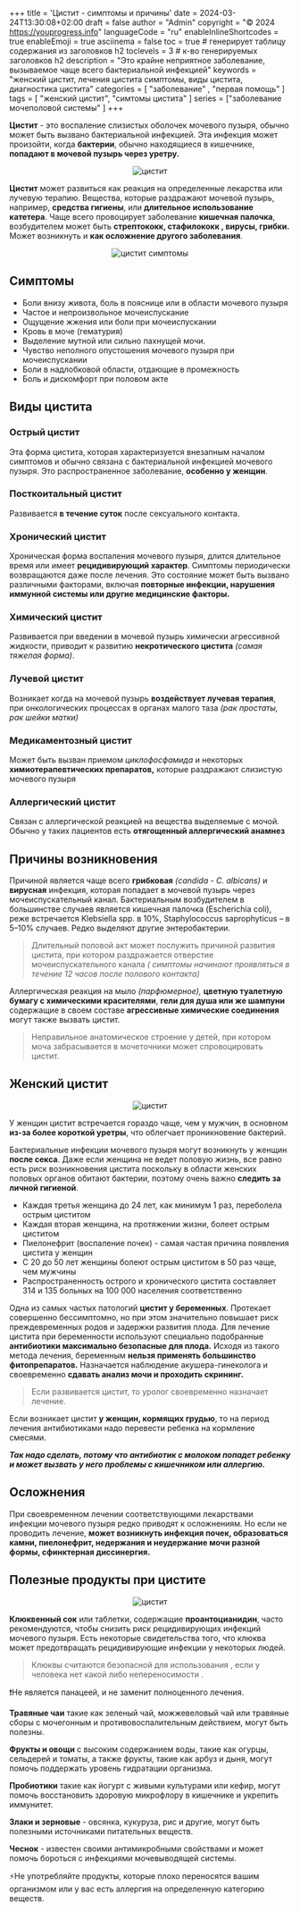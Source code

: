 +++
title = 'Цистит - симптомы и причины'
date = 2024-03-24T13:30:08+02:00
draft = false
author = "Admin"
copyright = "© 2024 https://youprogress.info"
languageCode = "ru"
enableInlineShortcodes = true
enableEmoji = true
asciinema = false
toc = true # генерирует таблицу содержания из заголовков h2
toclevels = 3 # к-во генерируемых заголовков h2
description = "Это крайне неприятное заболевание, вызываемое чаще всего бактериальной инфекцией"
keywords = "женский цистит, лечения цистита симптомы, виды цистита, диагностика цистита"
categories = [ "заболевание" , "первая помощь" ]
tags = [ "женский цистит", "симтомы цистита" ]
series = ["заболевание мочеполовой системы" ]
+++

**Цистит** - это воспаление слизистых оболочек мочевого пузыря, обычно может быть вызвано бактериальной инфекцией. Эта инфекция может произойти, когда **бактерии**, обычно находящиеся в кишечнике, **попадают в мочевой пузырь через уретру.**

<center>

![цистит](/health/цистит/цистит-1.jpg)

</center>

**Цистит** может развиться как реакция на определенные лекарства или лучевую терапию. Вещества, которые раздражают мочевой пузырь, например, **средства гигиены**, или **длительное использование катетера**. Чаще всего провоцирует заболевание **кишечная палочка**, возбудителем может быть **стрептококк, стафилококк ,  вирусы, грибки.** Может возникнуть и **как осложнение другого заболевания**.

<center>

![цистит симптомы](/health/цистит/цистит-2.jpg)

</center>

## Симптомы
 - Боли внизу живота, боль в пояснице или в области мочевого пузыря
- Частое и непроизвольное мочеиспускание
- Ощущение жжения или боли при мочеиспускании
-  Кровь в моче (гематурия)
-  Выделение мутной или сильно пахнущей мочи.
-  Чувство неполного опустошения мочевого пузыря при мочеиспускании
-  Боли в надлобковой области, отдающие в промежность
-   Боль и дискомфорт при половом акте

## Виды цистита

###  Острый цистит

Эта форма цистита, которая характеризуется внезапным началом симптомов и обычно связана с бактериальной инфекцией мочевого пузыря. Это распространенное заболевание, **особенно у женщин**.

### Посткоитальный цистит
Развивается **в течение суток** после сексуального контакта.


###  Хронический цистит

Хроническая форма воспаления мочевого пузыря, длится длительное время или имеет **рецидивирующий характер**. Симптомы периодически возвращаются даже после лечения. Это состояние может быть вызвано различными факторами, включая **повторные инфекции,  нарушения иммунной системы или другие медицинские факторы.**

### Химический цистит

Развивается при введении в мочевой пузырь химически агрессивной жидкости, приводит к развитию **некротического цистита** *(самая тяжелая форма)*.
  
### Лучевой цистит

Возникает когда на мочевой пузырь **воздействует лучевая терапия**, при онкологических процессах в органах малого таза *(рак простаты, рак шейки матки)*
  
### Медикаментозный цистит

Может быть вызван приемом *циклофосфамида* и некоторых **химиотерапевтических препаратов,** которые раздражают слизистую мочевого пузыря
  
### Аллергический цистит
 
 Связан с аллергической реакцией на вещества выделяемые с мочой. Обычно у таких пациентов есть **отягощенный аллергический анамнез**

## Причины возникновения

Причиной является чаще всего **грибковая** *(candida - C. albicans)* и **вирусная** инфекция, которая попадает в мочевой пузырь через мочеиспускательный канал. Бактериальным возбудителем в большинстве случаев является кишечная палочка (Escherichia coli), реже встречается Klebsiella spp. в 10%, Staphylococcus saprophyticus – в 5–10% случаев. Редко выделяют другие энтеробактерии.

> Длительный половой акт может послужить причиной развития цистита, при
> котором раздражается отверстие мочеиспускательного канала *( симптомы
> начинают проявляться в течение 12 часов после полового контакта)*

Аллергическая реакция на мыло *(парфюмерное),* **цветную туалетную бумагу с химическими красителями**, **гели для душа или же шампуни** содержащие в своем составе **агрессивные химические соединения** могут также вызвать цистит.

> Неправильное анатомическое строение у детей, при котором моча
> забрасывается в мочеточники может спровоцировать цистит.


## Женский цистит

<center>

![цистит](/health/цистит/цистит-3.jpg)

</center>

  У женщин цистит встречается гораздо чаще, чем у мужчин, в основном **из-за более короткой уретры**, что облегчает проникновение бактерий.



Бактериальные инфекции мочевого пузыря могут возникнуть у женщин **после секса**. Даже если женщина не ведет половую жизнь, все равно есть риск возникновения цистита поскольку в области женских половых органов обитают бактерии, поэтому очень важно **следить за личной гигиеной**.

-   Каждая третья женщина до 24 лет, как минимум 1 раз, переболела острым циститом
-   Каждая вторая женщина, на протяжении жизни, болеет острым циститом
-   Пиелонефрит (воспаление почек) - самая частая причина появления цистита у женщин
-   С 20 до 50 лет женщины болеют острым циститом в 50 раз чаще, чем мужчины
-   Распространенность острого и хронического цистита составляет 314 и 135 больных на 100 000 населения соответственно
  
Одна из самых частых патологий **цистит у беременных**. Протекает совершенно бессимптомно, но при этом значительно повышает риск преждевременных родов и задержки развития плода. Для лечение цистита при беременности  используют специально подобранные **антибиотики максимально безопасные для плода.** Исходя из такого метода лечения, беременным **нельзя применять большинство фитопрепаратов.**
 Назначается наблюдение акушера-гинеколога и своевременно **сдавать анализ мочи и проходить скрининг.**
  
>Если развивается цистит, то уролог своевременно назначает лечение.

Если возникает цистит **у женщин, кормящих грудью**, то на период лечения антибиотиками надо перевести ребенка на кормление смесями.  
  
***Так надо сделать, потому что антибиотик с молоком попадет ребенку и может вызвать у него проблемы с кишечником или аллергию.***

## Осложнения

При своевременном лечении соответствующими лекарствами инфекции мочевого пузыря редко приводят к осложнениям. Но если не проводить лечение, **может возникнуть инфекция почек, образоваться камни, пиелонефрит, недержания и неудержание мочи разной формы, сфинктерная диссинергия.**


## Полезные продукты при цистите

<center>

![цистит](/health/цистит/цистит-клюква.jpg)

</center>

**Клюквенный сок** или таблетки, содержащие **проантоцианидин**, часто рекомендуются, чтобы снизить риск рецидивирующих инфекций мочевого пузыря. Eсть некоторые свидетельства того, что клюква может предотвращать рецидивирующие инфекции у некоторых людей.

> Клюквы считаются безопасной для использования , если у человека нет
> какой либо непереносимости .

❗Не является панацеей, и не заменит полноценного лечения. 

**Травяные чаи** такие как зеленый чай, можжевеловый чай или травяные сборы с мочегонным и противовоспалительным действием, могут быть полезны.

**Фрукты и овощи** с высоким содержанием воды, такие как огурцы, сельдерей и томаты, а также фрукты, такие как арбуз и дыня, могут помочь поддержать уровень гидратации организма.

**Пробиотики** такие как йогурт с живыми культурами или кефир, могут помочь восстановить здоровую микрофлору в кишечнике и укрепить иммунитет.

**Злаки и зерновые** - овсянка, кукуруза, рис и другие, могут быть полезными источниками питательных веществ.

**Чеснок** - известен своими антимикробными свойствами и может помочь бороться с инфекциями мочевыводящей системы.

⚡Не употребляйте продукты, которые плохо переносятся вашим организмом или у вас есть аллергия на определенную категорию веществ.

